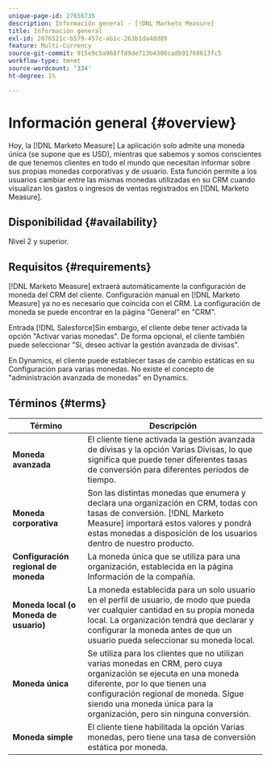 ```yaml
---
unique-page-id: 27656735
description: Información general - [!DNL Marketo Measure]
title: Información general
exl-id: 2076521c-b579-457c-ab1c-263b1da4dd89
feature: Multi-Currency
source-git-commit: 915e9c5a968ffd9de713b4308cadb91768613fc5
workflow-type: tm+mt
source-wordcount: '334'
ht-degree: 1%

---
```


# Información general {#overview}

Hoy, la [!DNL Marketo Measure] La aplicación solo admite una moneda única (se supone que es USD), mientras que sabemos y somos conscientes de que tenemos clientes en todo el mundo que necesitan informar sobre sus propias monedas corporativas y de usuario. Esta función permite a los usuarios cambiar entre las mismas monedas utilizadas en su CRM cuando visualizan los gastos o ingresos de ventas registrados en [!DNL Marketo Measure].

## Disponibilidad {#availability}

Nivel 2 y superior.

## Requisitos {#requirements}

[!DNL Marketo Measure] extraerá automáticamente la configuración de moneda del CRM del cliente. Configuración manual en [!DNL Marketo Measure] ya no es necesario que coincida con el CRM. La configuración de moneda se puede encontrar en la página &quot;General&quot; en &quot;CRM&quot;.

Entrada [!DNL Salesforce]Sin embargo, el cliente debe tener activada la opción &quot;Activar varias monedas&quot;. De forma opcional, el cliente también puede seleccionar &quot;Sí, deseo activar la gestión avanzada de divisas&quot;.

En Dynamics, el cliente puede establecer tasas de cambio estáticas en su Configuración para varias monedas. No existe el concepto de &quot;administración avanzada de monedas&quot; en Dynamics.

## Términos {#terms}

| **Término** | Descripción |
|---|---|
| **Moneda avanzada** | El cliente tiene activada la gestión avanzada de divisas y la opción Varias Divisas, lo que significa que puede tener diferentes tasas de conversión para diferentes períodos de tiempo. |
| **Moneda corporativa** | Son las distintas monedas que enumera y declara una organización en CRM, todas con tasas de conversión. [!DNL Marketo Measure] importará estos valores y pondrá estas monedas a disposición de los usuarios dentro de nuestro producto. |
| **Configuración regional de moneda** | La moneda única que se utiliza para una organización, establecida en la página Información de la compañía. |
| **Moneda local (o Moneda de usuario)** | La moneda establecida para un solo usuario en el perfil de usuario, de modo que pueda ver cualquier cantidad en su propia moneda local. La organización tendrá que declarar y configurar la moneda antes de que un usuario pueda seleccionar su moneda local. |
| **Moneda única** | Se utiliza para los clientes que no utilizan varias monedas en CRM, pero cuya organización se ejecuta en una moneda diferente, por lo que tienen una configuración regional de moneda. Sigue siendo una moneda única para la organización, pero sin ninguna conversión. |
| **Moneda simple** | El cliente tiene habilitada la opción Varias monedas, pero tiene una tasa de conversión estática por moneda. |
